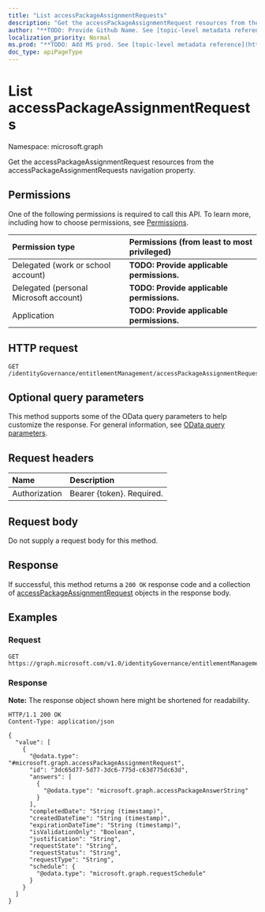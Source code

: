 ```yaml
---
title: "List accessPackageAssignmentRequests"
description: "Get the accessPackageAssignmentRequest resources from the accessPackageAssignmentRequests navigation property."
author: "**TODO: Provide Github Name. See [topic-level metadata reference](https://msgo.azurewebsites.net/add/document/guidelines/metadata.html#topic-level-metadata)**"
localization_priority: Normal
ms.prod: "**TODO: Add MS prod. See [topic-level metadata reference](https://msgo.azurewebsites.net/add/document/guidelines/metadata.html#topic-level-metadata)**"
doc_type: apiPageType
---
```


# List accessPackageAssignmentRequests
Namespace: microsoft.graph



Get the accessPackageAssignmentRequest resources from the accessPackageAssignmentRequests navigation property.

## Permissions
One of the following permissions is required to call this API. To learn more, including how to choose permissions, see [Permissions](/graph/permissions-reference).

|Permission type|Permissions (from least to most privileged)|
|:---|:---|
|Delegated (work or school account)|**TODO: Provide applicable permissions.**|
|Delegated (personal Microsoft account)|**TODO: Provide applicable permissions.**|
|Application|**TODO: Provide applicable permissions.**|

## HTTP request

<!-- {
  "blockType": "ignored"
}
-->
``` http
GET /identityGovernance/entitlementManagement/accessPackageAssignmentRequests/{accessPackageAssignmentRequestId}/accessPackageAssignment/accessPackageAssignmentRequests
```

## Optional query parameters
This method supports some of the OData query parameters to help customize the response. For general information, see [OData query parameters](/graph/query-parameters).

## Request headers
|Name|Description|
|:---|:---|
|Authorization|Bearer {token}. Required.|

## Request body
Do not supply a request body for this method.

## Response

If successful, this method returns a `200 OK` response code and a collection of [accessPackageAssignmentRequest](../resources/accesspackageassignmentrequest.md) objects in the response body.

## Examples

### Request
<!-- {
  "blockType": "request",
  "name": "list_accesspackageassignmentrequest"
}
-->
``` http
GET https://graph.microsoft.com/v1.0/identityGovernance/entitlementManagement/accessPackageAssignmentRequests/{accessPackageAssignmentRequestId}/accessPackageAssignment/accessPackageAssignmentRequests
```


### Response
**Note:** The response object shown here might be shortened for readability.
<!-- {
  "blockType": "response",
  "truncated": true,
  "@odata.type": "Collection(microsoft.graph.accessPackageAssignmentRequest)"
}
-->
``` http
HTTP/1.1 200 OK
Content-Type: application/json

{
  "value": [
    {
      "@odata.type": "#microsoft.graph.accessPackageAssignmentRequest",
      "id": "3dc65d77-5d77-3dc6-775d-c63d775dc63d",
      "answers": [
        {
          "@odata.type": "microsoft.graph.accessPackageAnswerString"
        }
      ],
      "completedDate": "String (timestamp)",
      "createdDateTime": "String (timestamp)",
      "expirationDateTime": "String (timestamp)",
      "isValidationOnly": "Boolean",
      "justification": "String",
      "requestState": "String",
      "requestStatus": "String",
      "requestType": "String",
      "schedule": {
        "@odata.type": "microsoft.graph.requestSchedule"
      }
    }
  ]
}
```


